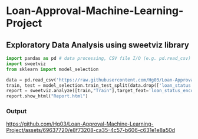 # Loan-Approval-Machine-Learning-Project

## Exploratory Data Analysis using sweetviz library

```python
import pandas as pd # data processing, CSV file I/O (e.g. pd.read_csv)
import sweetviz
from sklearn import model_selection

data = pd.read_csv('https://raw.githubusercontent.com/Hg03/Loan-Approval-Machine-Learning-Project/main/data/loan_data.csv')
train, test = model_selection.train_test_split(data.drop(['loan_status'],axis=1), test_size=0.3,shuffle=42,stratify=data.loan_status_encoded)
report = sweetviz.analyze([train,"Train"],target_feat='loan_status_encoded')
report.show_html("Report.html")
```

### Output



https://github.com/Hg03/Loan-Approval-Machine-Learning-Project/assets/69637720/e8f73208-ca35-4c57-b606-c631e1e8a50d



